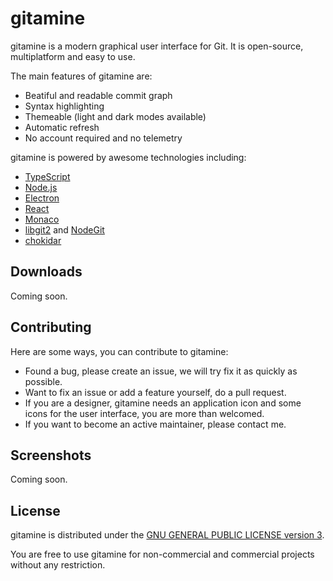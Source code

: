 # gitamine

gitamine is a modern graphical user interface for Git. It is open-source, multiplatform and easy to use.

The main features of gitamine are:

* Beatiful and readable commit graph
* Syntax highlighting
* Themeable (light and dark modes available)
* Automatic refresh
* No account required and no telemetry

gitamine is powered by awesome technologies including:

* [TypeScript](https://www.typescriptlang.org/)
* [Node.js](https://nodejs.org/)
* [Electron](https://electronjs.org/)
* [React](https://reactjs.org/)
* [Monaco](https://github.com/Microsoft/monaco-editor)
* [libgit2](https://libgit2.org/) and [NodeGit](https://www.nodegit.org/)
* [chokidar](https://github.com/paulmillr/chokidar)

## Downloads

Coming soon.

## Contributing

Here are some ways, you can contribute to gitamine:

* Found a bug, please create an issue, we will try fix it as quickly as possible.
* Want to fix an issue or add a feature yourself, do a pull request.
* If you are a designer, gitamine needs an application icon and some icons for the user interface, you are more than welcomed.
* If you want to become an active maintainer, please contact me.

## Screenshots

Coming soon.

## License

gitamine is distributed under the [GNU GENERAL PUBLIC LICENSE version 3](https://www.gnu.org/licenses/gpl-3.0.en.html).

You are free to use gitamine for non-commercial and commercial projects without any restriction.